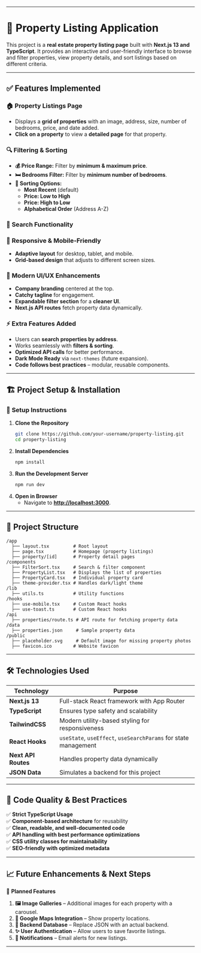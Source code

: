 
---

# 🏡 Property Listing Application

This project is a **real estate property listing page** built with **Next.js 13 and TypeScript**. It provides an interactive and user-friendly interface to browse and filter properties, view property details, and sort listings based on different criteria.

---

## ✅ **Features Implemented**

### 🏠 **Property Listings Page**
- Displays a **grid of properties** with an image, address, size, number of bedrooms, price, and date added.
- **Click on a property** to view a **detailed page** for that property.

### 🔍 **Filtering & Sorting**
- **💰 Price Range:** Filter by **minimum & maximum price**.
- **🛏️ Bedrooms Filter:** Filter by **minimum number of bedrooms**.
- **📅 Sorting Options:**
  - **Most Recent** (default)
  - **Price: Low to High**
  - **Price: High to Low**
  - **Alphabetical Order** (Address A-Z)

### 🔎 **Search Functionality**


### 📱 **Responsive & Mobile-Friendly**
- **Adaptive layout** for desktop, tablet, and mobile.
- **Grid-based design** that adjusts to different screen sizes.

### 🎨 **Modern UI/UX Enhancements**
- **Company branding** centered at the top.
- **Catchy tagline** for engagement.
- **Expandable filter section** for a **cleaner UI**.
- **Next.js API routes** fetch property data dynamically.

### ⚡ **Extra Features Added**
- Users can **search properties by address**.
- Works seamlessly with **filters & sorting**.
- **Optimized API calls** for better performance.
- **Dark Mode Ready** via `next-themes` (future expansion).
- **Code follows best practices** – modular, reusable components.

---

## 🏗️ **Project Setup & Installation**

### 🔧 **Setup Instructions**
1. **Clone the Repository**
   ```sh
   git clone https://github.com/your-username/property-listing.git
   cd property-listing
   ```
2. **Install Dependencies**
   ```sh
   npm install
   ```
3. **Run the Development Server**
   ```sh
   npm run dev
   ```
4. **Open in Browser**
   - Navigate to **[http://localhost:3000](http://localhost:3000)**.

---

## 📂 **Project Structure**

```
/app
  ├── layout.tsx         # Root layout
  ├── page.tsx           # Homepage (property listings)
  ├── property/[id]      # Property detail pages
/components
  ├── FilterSort.tsx     # Search & filter component
  ├── PropertyList.tsx   # Displays the list of properties
  ├── PropertyCard.tsx   # Individual property card
  ├── theme-provider.tsx # Handles dark/light theme
/lib
  ├── utils.ts           # Utility functions
/hooks                   
  ├── use-mobile.tsx     # Custom React hooks
  ├── use-toast.ts       # Custom React hooks
/api
  ├── properties/route.ts # API route for fetching property data
/data
  ├── properties.json     # Sample property data
/public
  ├── placeholder.svg     # Default image for missing property photos
  ├── favicon.ico        # Website favicon
```

---

## 🛠️ **Technologies Used**

| Technology        | Purpose |
|------------------|---------|
| **Next.js 13**  | Full-stack React framework with App Router |
| **TypeScript**  | Ensures type safety and scalability |
| **TailwindCSS** | Modern utility-based styling for responsiveness |
| **React Hooks** | `useState`, `useEffect`, `useSearchParams` for state management |
| **Next API Routes** | Handles property data dynamically |
| **JSON Data** | Simulates a backend for this project |

---

## 🚀 **Code Quality & Best Practices**

✅ **Strict TypeScript Usage**  
✅ **Component-based architecture** for reusability  
✅ **Clean, readable, and well-documented code**  
✅ **API handling with best performance optimizations**  
✅ **CSS utility classes for maintainability**  
✅ **SEO-friendly with optimized metadata**  

---

## 📈 **Future Enhancements & Next Steps**

🚀 **Planned Features**
1. **🖼️ Image Galleries** – Additional images for each property with a carousel.
2. **📍 Google Maps Integration** – Show property locations.
3. **💾 Backend Database** – Replace JSON with an actual backend.
4. **✨ User Authentication** – Allow users to save favorite listings.
5. **🔔 Notifications** – Email alerts for new listings.

---
